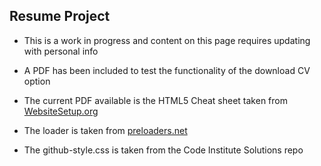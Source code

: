## Resume Project

- This is a work in progress and content on this page requires updating with personal info

- A PDF has been included to test the functionality of the download CV option

- The current PDF available is the HTML5 Cheat sheet taken from [WebsiteSetup.org](https://websitesetup.org/html5-cheat-sheet/)

- The loader is taken from [preloaders.net](https://icons8.com/preloaders/)

- The github-style.css is taken from the Code Institute Solutions repo